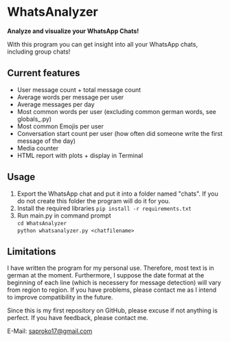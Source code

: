 # WhatsAnalyzer

**Analyze and visualize your WhatsApp Chats!**

With this program you can get insight into all your WhatsApp chats, including group chats!

## Current features

* User message count + total message count
* Average words per message per user
* Average messages per day
* Most common words per user (excluding common german words, see globals_.py)
* Most common Emojis per user
* Conversation start count per user (how often did someone write the first message of the day)
* Media counter
* HTML report with plots + display in Terminal

## Usage

1. Export the WhatsApp chat and put it into a folder named "chats". If you do not create this folder the program will do it for you.
2. Install the required libraries
   `pip install -r requirements.txt`
3. Run main.py in command prompt  
   `cd WhatsAnalyzer`  
   `python whatsanalyzer.py <chatfilename>`

## Limitations

I have written the program for my personal use. Therefore, most text is in german at the moment. Furthermore, I suppose the date format at the beginning of each line (which is necessery for message detection) will vary from region to region. If you have problems, please contact me as I intend to improve compatibility in the future.

Since this is my first repository on GitHub, please excuse if not anything is perfect. If you have feedback, please contact me.

E-Mail: saproko17@gmail.com
